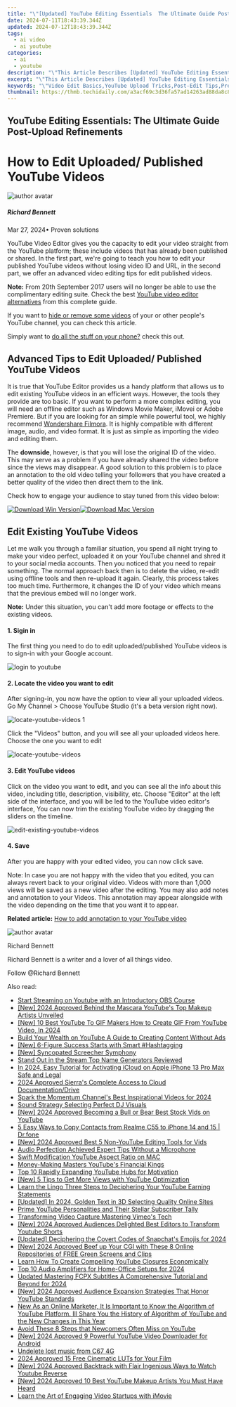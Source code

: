 ```yaml
---
title: "\"[Updated] YouTube Editing Essentials  The Ultimate Guide Post-Upload Refinements\""
date: 2024-07-11T18:43:39.344Z
updated: 2024-07-12T18:43:39.344Z
tags:
  - ai video
  - ai youtube
categories:
  - ai
  - youtube
description: "\"This Article Describes [Updated] YouTube Editing Essentials: The Ultimate Guide Post-Upload Refinements\""
excerpt: "\"This Article Describes [Updated] YouTube Editing Essentials: The Ultimate Guide Post-Upload Refinements\""
keywords: "\"Video Edit Basics,YouTube Upload Tricks,Post-Edit Tips,Premiere Pro Editing,Audio Enhancement,Cut & Splice Guide,Finalizing Footage\""
thumbnail: https://thmb.techidaily.com/a3acf69c3d36fa57ad14263ad88da8c8eaf18e40a1badf8ad19a8dbcc0ab15b1.jpg
---
```


## YouTube Editing Essentials: The Ultimate Guide Post-Upload Refinements

# How to Edit Uploaded/ Published YouTube Videos

![author avatar](https://images.wondershare.com/filmora/article-images/richard-bennett.jpg)

##### Richard Bennett

 Mar 27, 2024• Proven solutions

YouTube Video Editor gives you the capacity to edit your video straight from the YouTube platform; these include videos that has already been published or shared. In the first part, we're going to teach you how to edit your published YouTube videos without losing video ID and URL, in the second part, we offer an advanced video editing tips for edit published videos.

**Note:** From 20th September 2017 users will no longer be able to use the complimentary editing suite. Check the best [YouTube video editor alternatives](https://tools.techidaily.com/wondershare/filmora/download/) from this complete guide.

If you want to [hide or remove some videos](https://tools.techidaily.com/wondershare/filmora/download/) of your or other people's YouTube channel, you can check this article.

Simply want to [do all the stuff on your phone?](https://tools.techidaily.com/wondershare/filmora/download/) check this out.

## Advanced Tips to Edit Uploaded/ Published YouTube Videos

It is true that YouTube Editor provides us a handy platform that allows us to edit existing YouTube videos in an efficient ways. However, the tools they provide are too basic. If you want to perform a more complex editing, you will need an offline editor such as Windows Movie Maker, iMovei or Adobe Premiere. But if you are looking for an simple while powerful tool, we highly recommend [Wondershare Filmora](https://tools.techidaily.com/wondershare/filmora/download/). It is highly compatible with different image, audio, and video format. It is just as simple as importing the video and editing them.

The **downside**, however, is that you will lose the original ID of the video. This may serve as a problem if you have already shared the video before since the views may disappear. A good solution to this problem is to place an annotation to the old video telling your followers that you have created a better quality of the video then direct them to the link.

Check how to engage your audience to stay tuned from this video below:

[![Download Win Version](https://images.wondershare.com/filmora/guide/download-btn-win.jpg)](https://tools.techidaily.com/wondershare/filmora/download/)[![Download Mac Version](https://images.wondershare.com/filmora/guide/download-btn-mac.jpg)](https://tools.techidaily.com/wondershare/filmora/download/)

## Edit Existing YouTube Videos

Let me walk you through a familiar situation, you spend all night trying to make your video perfect, uploaded it on your YouTube channel and shred it to your social media accounts. Then you noticed that you need to repair something. The normal approach back then is to delete the video, re-edit using offline tools and then re-upload it again. Clearly, this process takes too much time. Furthermore, it changes the ID of your video which means that the previous embed will no longer work.

**Note:** Under this situation, you can't add more footage or effects to the existing videos.

#### 1\. Sigin in

The first thing you need to do to edit uploaded/published YouTube videos is to sign-in with your Google account.

![login to youtube](https://images.wondershare.com/filmora/article-images/sign-in-to-youtube.jpg)

#### 2\. Locate the video you want to edit

After signing-in, you now have the option to view all your uploaded videos. Go My Channel > Choose YouTube Studio (it's a beta version right now).

![locate-youtube-videos 1](https://images.wondershare.com/filmora/article-images/locate-youtube-videos-1.jpg)

Click the "Videos" button, and you will see all your uploaded videos here. Choose the one you want to edit

![locate-youtube-videos](https://images.wondershare.com/filmora/article-images/locate-youtube-videos-2.jpg)

#### 3\. Edit YouTube videos

Click on the video you want to edit, and you can see all the info about this video, including title, description, visibility, etc. Choose "Editor" at the left side of the interface, and you will be led to the YouTube video editor's interface, You can now trim the existing YouTube video by dragging the sliders on the timeline.

![edit-existing-youtube-videos](https://images.wondershare.com/filmora/article-images/edit-existing-youtube-videos-1.jpg)

#### 4\. Save

After you are happy with your edited video, you can now click save.

Note: In case you are not happy with the video that you edited, you can always revert back to your original video. Videos with more than 1,000 views will be saved as a new video after the editing. You may also add notes and annotation to your Videos. This annotation may appear alongside with the video depending on the time that you want it to appear.

**Related article:** [How to add annotation to your YouTube video](https://tools.techidaily.com/wondershare/filmora/download/)

![author avatar](https://images.wondershare.com/filmora/article-images/richard-bennett.jpg)

Richard Bennett

Richard Bennett is a writer and a lover of all things video.

Follow @Richard Bennett


<ins class="adsbygoogle"
     style="display:block"
     data-ad-format="autorelaxed"
     data-ad-client="ca-pub-7571918770474297"
     data-ad-slot="1223367746"></ins>



<ins class="adsbygoogle"
     style="display:block"
     data-ad-client="ca-pub-7571918770474297"
     data-ad-slot="8358498916"
     data-ad-format="auto"
     data-full-width-responsive="true"></ins>



<span class="atpl-alsoreadstyle">Also read:</span>
<div><ul>
<li><a href="https://youtube-webster.techidaily.com/-streaming-on-youtube-with-an-introductory-obs-course/"><u>Start Streaming on Youtube with an Introductory OBS Course</u></a></li>
<li><a href="https://youtube-webster.techidaily.com/024-approved-behind-the-mascara-youtubes-top-makeup-artists-unveiled/"><u>[New] 2024 Approved  Behind the Mascara  YouTube's Top Makeup Artists Unveiled</u></a></li>
<li><a href="https://youtube-webster.techidaily.com/0-best-youtube-to-gif-makers-how-to-create-gif-from-youtube-video-in-2024/"><u>[New] 10 Best YouTube To GIF Makers  How to Create GIF From YouTube Video, In 2024</u></a></li>
<li><a href="https://youtube-webster.techidaily.com/-your-wealth-on-youtube-a-guide-to-creating-content-without-ads/"><u>Build Your Wealth on YouTube  A Guide to Creating Content Without Ads</u></a></li>
<li><a href="https://youtube-webster.techidaily.com/-figure-success-starts-with-smart-hashtagging/"><u>[New] 6-Figure Success Starts with Smart #Hashtagging</u></a></li>
<li><a href="https://some-skills.techidaily.com/new-syncopated-screecher-symphony/"><u>[New] Syncopated Screecher Symphony</u></a></li>
<li><a href="https://youtube-webster.techidaily.com/-out-in-the-stream-top-name-generators-reviewed/"><u>Stand Out in the Stream  Top Name Generators Reviewed</u></a></li>
<li><a href="https://activate-lock.techidaily.com/in-2024-easy-tutorial-for-activating-icloud-on-apple-iphone-13-pro-max-safe-and-legal-by-drfone-ios/"><u>In 2024, Easy Tutorial for Activating iCloud on Apple iPhone 13 Pro Max Safe and Legal</u></a></li>
<li><a href="https://extra-approaches.techidaily.com/2024-approved-sierras-complete-access-to-cloud-documentationdrive/"><u>2024 Approved  Sierra's Complete Access to Cloud Documentation/Drive</u></a></li>
<li><a href="https://youtube-webster.techidaily.com/-the-momentum-channels-best-inspirational-videos-for-2024/"><u>Spark the Momentum  Channel's Best Inspirational Videos for 2024</u></a></li>
<li><a href="https://youtube-webster.techidaily.com/-strategy-selecting-perfect-dj-visuals/"><u>Sound Strategy  Selecting Perfect DJ Visuals</u></a></li>
<li><a href="https://youtube-webster.techidaily.com/024-approved-becoming-a-bull-or-bear-best-stock-vids-on-youtube/"><u>[New] 2024 Approved  Becoming a Bull or Bear  Best Stock Vids on YouTube</u></a></li>
<li><a href="https://blog-min.techidaily.com/5-easy-ways-to-copy-contacts-from-realme-c55-to-iphone-14-and-15-drfone-by-drfone-transfer-from-android-transfer-from-android/"><u>5 Easy Ways to Copy Contacts from Realme C55 to iPhone 14 and 15 | Dr.fone</u></a></li>
<li><a href="https://youtube-webster.techidaily.com/024-approved-best-5-non-youtube-editing-tools-for-vids/"><u>[New] 2024 Approved  Best 5 Non-YouTube Editing Tools for Vids</u></a></li>
<li><a href="https://youtube-webster.techidaily.com/-perfection-achieved-expert-tips-without-a-microphone/"><u>Audio Perfection Achieved  Expert Tips Without a Microphone</u></a></li>
<li><a href="https://youtube-webster.techidaily.com/-modification-youtube-aspect-ratio-on-mac/"><u>Swift Modification  YouTube Aspect Ratio on MAC</u></a></li>
<li><a href="https://youtube-webster.techidaily.com/-making-masters-youtubes-financial-kings/"><u>Money-Making Masters  YouTube's Financial Kings</u></a></li>
<li><a href="https://youtube-webster.techidaily.com/0-rapidly-expanding-youtube-hubs-for-motivation/"><u>Top 10 Rapidly Expanding YouTube Hubs for Motivation</u></a></li>
<li><a href="https://youtube-webster.techidaily.com/-tips-to-get-more-views-with-youtube-optimization/"><u>[New] 5 Tips to Get More Views with YouTube Optimization</u></a></li>
<li><a href="https://youtube-webster.techidaily.com/-the-lingo-three-steps-to-deciphering-your-youtube-earning-statements/"><u>Learn the Lingo  Three Steps to Deciphering Your YouTube Earning Statements</u></a></li>
<li><a href="https://fox-cloud.techidaily.com/updated-in-2024-golden-text-in-3d-selecting-quality-online-sites/"><u>[Updated] In 2024, Golden Text in 3D  Selecting Quality Online Sites</u></a></li>
<li><a href="https://youtube-webster.techidaily.com/-youtube-personalities-and-their-stellar-subscriber-tally/"><u>Prime YouTube Personalities and Their Stellar Subscriber Tally</u></a></li>
<li><a href="https://vimeo-videos.techidaily.com/transforming-video-capture-mastering-vimeos-tech/"><u>Transforming Video Capture  Mastering Vimeo's Tech</u></a></li>
<li><a href="https://youtube-webster.techidaily.com/024-approved-audiences-delighted-best-editors-to-transform-youtube-shorts/"><u>[New] 2024 Approved  Audiences Delighted  Best Editors to Transform Youtube Shorts</u></a></li>
<li><a href="https://snapchat-videos.techidaily.com/updated-deciphering-the-covert-codes-of-snapchats-emojis-for-2024/"><u>[Updated] Deciphering the Covert Codes of Snapchat's Emojis for 2024</u></a></li>
<li><a href="https://youtube-webster.techidaily.com/024-approved-beef-up-your-cgi-with-these-8-online-repositories-of-free-green-screens-and-clips/"><u>[New] 2024 Approved  Beef up Your CGI with These 8 Online Repositories of FREE Green Screens and Clips</u></a></li>
<li><a href="https://youtube-webster.techidaily.com/-how-to-create-compelling-youtube-closures-economically/"><u>Learn How To Create Compelling YouTube Closures Economically</u></a></li>
<li><a href="https://youtube-webster.techidaily.com/0-audio-amplifiers-for-home-office-setups-for-2024/"><u>Top 10 Audio Amplifiers for Home-Office Setups for 2024</u></a></li>
<li><a href="https://video-creation-software.techidaily.com/updated-mastering-fcpx-subtitles-a-comprehensive-tutorial-and-beyond-for-2024/"><u>Updated Mastering FCPX Subtitles A Comprehensive Tutorial and Beyond for 2024</u></a></li>
<li><a href="https://youtube-webster.techidaily.com/024-approved-audience-expansion-strategies-that-honor-youtube-standards/"><u>[New] 2024 Approved  Audience Expansion Strategies That Honor YouTube Standards</u></a></li>
<li><a href="https://ai-editing-video.techidaily.com/new-as-an-online-marketer-it-is-important-to-know-the-algorithm-of-youtube-platform-ill-share-you-the-history-of-algorithm-of-youtube-and-the-new-changes-in/"><u>New As an Online Marketer, It Is Important to Know the Algorithm of YouTube Platform. Ill Share You the History of Algorithm of YouTube and the New Changes in This Year</u></a></li>
<li><a href="https://youtube-webster.techidaily.com/-these-8-steps-that-newcomers-often-miss-on-youtube/"><u>Avoid These 8 Steps that Newcomers Often Miss on YouTube</u></a></li>
<li><a href="https://youtube-webster.techidaily.com/024-approved-9-powerful-youtube-video-downloader-for-android/"><u>[New] 2024 Approved  9 Powerful YouTube Video Downloader for Android</u></a></li>
<li><a href="https://techidaily.com/undelete-lost-music-from-c67-4g-by-fonelab-android-recover-music/"><u>Undelete lost music from C67 4G</u></a></li>
<li><a href="https://ai-editing-video.techidaily.com/2024-approved-15-free-cinematic-luts-for-your-film/"><u>2024 Approved 15 Free Cinematic LUTs for Your Film</u></a></li>
<li><a href="https://youtube-webster.techidaily.com/024-approved-backtrack-with-flair-ingenious-ways-to-watch-youtube-reverse/"><u>[New] 2024 Approved  Backtrack with Flair  Ingenious Ways to Watch Youtube Reverse</u></a></li>
<li><a href="https://youtube-webster.techidaily.com/024-approved-10-best-youtube-makeup-artists-you-must-have-heard/"><u>[New] 2024 Approved  10 Best YouTube Makeup Artists You Must Have Heard</u></a></li>
<li><a href="https://youtube-webster.techidaily.com/-the-art-of-engaging-video-startups-with-imovie/"><u>Learn the Art of Engaging Video Startups with iMovie</u></a></li>
</ul></div>
